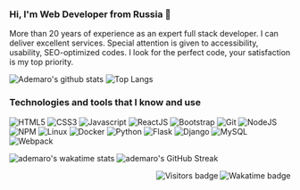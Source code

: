 ### Hi, I'm Web Developer from Russia 👋

More than 20 years of experience as an expert full stack developer. I can deliver excellent services. Special attention is given to accessibility, usability, SEO-optimized codes. I look for the perfect code, your satisfaction is my top priority.

![Ademaro's github stats](https://grs.z-gu.ru/api?username=ademaro&count_private=true&theme=great-gatsby&show_icons=true&bg_color=-30,8a3724,713c75&hide_border=true&show=reviews,discussions_started)
![Top Langs](https://grs.z-gu.ru/api/top-langs/?username=ademaro&theme=great-gatsby&layout=compact&langs_count=8&bg_color=-30,8a3724,713c75&hide_border=true)

### Technologies and tools that I know and use

![HTML5](https://img.shields.io/badge/-HTML5-E34F26?style=flat&logo=html5&logoColor=white)
![CSS3](https://img.shields.io/badge/-CSS3-1572B6?style=flat&logo=css3)
![Javascript](https://img.shields.io/badge/-JavaScript-EDD222?style=flat&logo=javascript&logoColor=white)
![ReactJS](https://img.shields.io/badge/-ReactJS-282c34?style=flat&logo=react)
![Bootstrap](https://img.shields.io/badge/-Bootstrap-563D7C?style=flat&logo=bootstrap&logoColor=white)
![Git](https://img.shields.io/badge/-Git-F05032?style=flat&logo=git&logoColor=white)
![NodeJS](http://img.shields.io/badge/-NodeJS-6EBF20?style=flat&logo=node.js&logoColor=white)
![NPM](https://img.shields.io/badge/-NPM-CB3837?style=flat&logo=npm&logoColor=white)
![Linux](https://img.shields.io/badge/-Linux-f5bd0e?style=flat&logo=linux&logoColor=white)
![Docker](http://img.shields.io/badge/-Docker-007BFF?style=flat&logo=docker&logoColor=white)
![Python](http://img.shields.io/badge/-Python-3776AB?style=flat&logo=python&logoColor=white)
![Flask](http://img.shields.io/badge/-Flask-004B6B?style=flat&logo=flask&logoColor=white)
![Django](http://img.shields.io/badge/-Django-0C4B33?style=flat&logo=django&logoColor=white)
![MySQL](https://img.shields.io/badge/-MySQL-0074A3?style=flat&logo=mysql&logoColor=white)
![Webpack](https://img.shields.io/badge/-Webpack-2B3A42?style=flat&logo=webpack)

![ademaro's wakatime stats](https://grs.z-gu.ru/api/wakatime?username=ademaro&layout=compact&langs_count=6&theme=great-gatsby&bg_color=-30,8a3724,713c75&hide_border=true)
![ademaro's GitHub Streak](https://streak-stats.demolab.com?user=ademaro&theme=neon_blurange&hide_border=true&date_format=j%20M%5B%20Y%5D&background=773B63)

<img align="right" src="https://wakatime.com/badge/user/34eb2074-e871-4162-9ec9-3aa6e850b745.svg" alt="Wakatime badge" />

<img align="right" src="https://badges.pufler.dev/visits/ademaro/ademaro?color=yellow" alt="Visitors badge" />

<!--
**ademaro/ademaro** is a ✨ _special_ ✨ repository because its `README.md` (this file) appears on your GitHub profile.

![ReactJS](https://img.shields.io/badge/-ReactJS-51CBF2?style=flat&logo=react&logoColor=white)
webpack, babel, jinja2, websockets, php, nginx, uwsgi, asgi, prometheus, ecmascript, vim, zsh, vscode, linux, debian, grafana

![](https://www.codewars.com/users/ademaro/badges/micro)


 <a href="https://badges.pufler.dev">
    <img align="right" src="https://badges.pufler.dev/visits/ademaro/ademaro?color=yellow" alt="Visitors badge" />
 </a>

https://github.com/anuraghazra/github-readme-stats — stats

Here are some ideas to get you started:

- 🔭 I’m currently working on ...
- 🌱 I’m currently learning ...
- 👯 I’m looking to collaborate on ...
- 🤔 I’m looking for help with ...
- 💬 Ask me about ...
- 📫 How to reach me: ...
- 😄 Pronouns: ...
- ⚡ Fun fact: ...
-->
